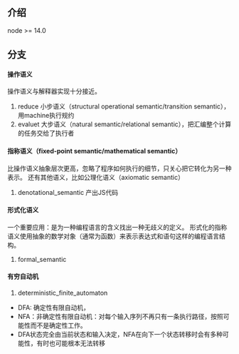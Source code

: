 ## 介绍
node >= 14.0

## 分支
#### 操作语义
操作语义与解释器实现十分接近。

1. reduce 小步语义（structural operational semantic/transition semantic），用machine执行规约
2. evaluet 大步语义（natural semantic/relational semantic），把汇编整个计算的任务交给了执行者

#### 指称语义（fixed-point semantic/mathematical semantic）
比操作语义抽象层次更高，忽略了程序如何执行的细节，只关心把它转化为另一种表示。
还有其他语义，比如公理化语义（axiomatic semantic）

1. denotational_semantic 产出JS代码

#### 形式化语义
一个重要应用：是为一种编程语言的含义找出一种无歧义的定义。
形式化的指称语义使用抽象的数学对象（通常为函数）来表示表达式和语句这样的编程语言结构。

1. formal_semantic 

#### 有穷自动机

1. deterministic_finite_automaton
  - DFA: 确定性有限自动机，
  - NFA：非确定性有限自动机：对每个输入序列不再只有一条执行路径，按照可能性而不是确定性工作。
  - DFA状态完全由当前状态和输入决定，NFA在向下一个状态转移时会有多种可能性，有时也可能根本无法转移